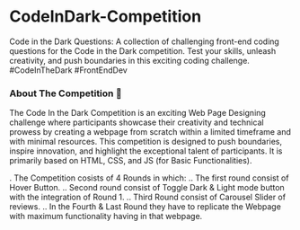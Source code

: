 # CodeInDark-Competition
Code in the Dark Questions: A collection of challenging front-end coding questions for the Code in the Dark competition. Test your skills, unleash creativity, and push boundaries in this exciting coding challenge. #CodeInTheDark #FrontEndDev 

### About The Competition 🚀
The Code In the Dark Competition is an exciting Web Page Designing challenge where participants showcase their creativity and technical prowess by creating a webpage from scratch within a limited timeframe and with minimal resources. This competition is designed to push boundaries, inspire innovation, and highlight the exceptional talent of participants. It is primarily based on HTML, CSS, and JS (for Basic Functionalities).

. The Competition cosists of 4 Rounds in which:
.. The first round consist of Hover Button.
.. Second round consist of Toggle Dark & Light mode button with the integration of Round 1.
.. Third Round consist of Carousel Slider of reviews.
.. In the Fourth & Last Round they have to replicate the Webpage with maximum functionality having in that webpage. 
